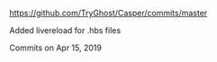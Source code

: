 https://github.com/TryGhost/Casper/commits/master

Added livereload for .hbs files

Commits on Apr 15, 2019
